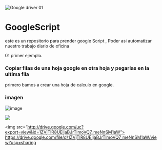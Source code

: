 ![Google driver 01](https://user-images.githubusercontent.com/80907050/113897994-0da68100-9791-11eb-96e6-c98ee1e00a6f.png)

# GoogleScript
este es un repositorio para prender google Script , Poder asi automatizar nuestro trabajo diario de oficina

01 primer ejemplo.
### Copiar filas de una hoja google en otra hoja y  pegarlas en la ultima fila

primero bamos a crear una hoja de calculo en google.

### imagen
![image](https://drive.google.com/uc?export=view&id=1ZVjTlR8UEIjaBJrTlmoVQ7_meNnSM1aW.png)

![](http://drive.google.com/uc?export=view&id=1ZVjTlR8UEIjaBJrTlmoVQ7_meNnSM1aW)

<img src=”http://drive.google.com/uc?export=view&id=1ZVjTlR8UEIjaBJrTlmoVQ7_meNnSM1aW”>
https://drive.google.com/file/d/1ZVjTlR8UEIjaBJrTlmoVQ7_meNnSM1aW/view?usp=sharing
